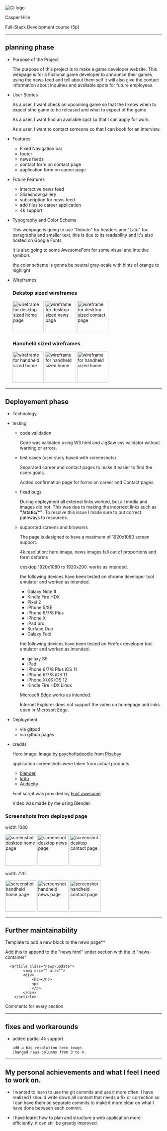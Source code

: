 ![CI logo](https://codeinstitute.s3.amazonaws.com/fullstack/ci_logo_small.png)

Casper Hille

Full-Stack Development course (5p)
***

## planning phase
* Purpose of the Project

   The purpose of this project is to make a game developer website.
   This webpage is for a Fictional game developer to announce their games using the news feed and tell about them self
   it will also give the contact information about inquiries and available spots for future employees.

* User Stories

   As a user, I want check on upcoming game so that the I know when to expect sthe game to be released and what to expect of the game.

   As a user, I want find an available spot so that I can apply for work.

   As a user, I want to contact someone so that I can book for an interview.

* Features

   * Fixed Navigation bar
   * footer
   * news feeds 
   * contact form on contact page
   * application form on career page

* Future Features

    * interactive news feed
    * Slideshow gallery
    * subscription for news feed
    * add files to career application
    * 4k support

* Typography and Color Scheme

   This webpage is going to use "Roboto" for headers and "Lato" for paragraphs and smaller text, this is due to its readability and it's also hosted on Google Fonts

   It is also going to some AwesomeFont for some visual and intuitive symbols

   the color scheme is gonna be neutral gray-scale with hints of orange to highlight 

* Wireframes

   ### Dekstop sized wireframes

   <img src="docs/wireframes/homedesktopsize.png" alt="wireframe for desktop sized home page" width="100">
   <img src="docs/wireframes/newsdesktopsize.png" alt="wireframe for desktop sized news page" width="100">
   <img src="docs/wireframes/contactdesktopsize.png" alt="wireframe for desktop sized contact page" width="100">

   ### Handheld sized wireframes

   <img src="docs/wireframes/homephonesize.png" alt="wireframe for handheld sized home" width="100">
   <img src="docs/wireframes/newsphonesize.png" alt="wireframe for handheld sized home" width="100">
   <img src="docs/wireframes/contactphonesize.png" alt="wireframe for handheld sized home" width="100">

***

## Deployement phase

* Technology
* testing
   * code validation
   
      Code was validated using W3 html and JigSaw css validator without warning or errors.

   * test cases (user story based with screenshots)

      Separated career and contact pages to make it easier to find the users goals.

      Added confirmation page for forms on career and Contact pages.

   * fixed bugs

      During deployment all external links worked, but all media and images did not.
      This was due to making the incorrect links such as **"/static/*"**.
      To resolve this issue I made sure to put correct pathways to resources.

   * supported screens and browsers

      The page is designed to have a maximum of 1920x1080 screen support.

      4k resolution: hero image, news images fall out of proportions and form deforms

      desktop 1920x1080 to 1920x290. works as intended.

      the following devices have been tested on chrome developer tool emulator and worked as intended.
      * Galaxy Note II
      * Kindle Fire HDX
      * Pixel 2
      * iPhone 5/SE
      * iPhone 6/7/8 Plus
      * iPhone X
      * iPad pro
      * Surface Duo
      * Galaxy Fold

      the following devices have been tested on Firefox developer tool emulator and worked as intended.
      * galaxy S9
      * iPad
      * iPhone 6/7/8 Plus iOS 11
      * iPhone 6/7/8 iOS 11
      * iPhone X/XS iOS 12
      * Kindle Fire HDX Linux

      Microsoft Edge works as intended.

      Internet Explorer does not support the video on homepage and links open in Microsoft Edge.

* Deployment
   * via gitpod
   * via github pages
* credits

   Hero image: Image by [psychofladoodle](https://pixabay.com/users/psychofladoodle) from [Pixabay](https://pixabay.com)

   application screenshots were taken from actual products
     * [blender](https://www.blender.org/)
     * [krita](https://krita.org/)
     * [Audacity](https://www.audacityteam.org/)

   Font script was provided by [Font awesome](https://fontawesome.com/)

   Video was made by me using Blender.

 ### Screenshots from deployed page

width 1080

   <img src="docs/screenshots/shot-home-1080.png" alt="screenshot desktop home page" width="100">
   <img src="docs/screenshots/shot-news-1080.png" alt="screenshot desktop news page" width="100">
   <img src="docs/screenshots/shot-contact-1080.png" alt="screenshot desktop contact page" width="100">

width 720

   <img src="docs/screenshots/shot-home-720.png" alt="screenshot handheld home page" width="100">
   <img src="docs/screenshots/shot-news-720.png" alt="screenshot handheld news page" width="100">
   <img src="docs/screenshots/shot-contact-720.png" alt="screenshot handheld contact page" width="100">

 

***

## Further maintainability

Template to add a new block to the news page**

Add this to append to the "news.html" under section with the id "news-container"

      <article class="news-update">
            <img src="" alt="">
            <div>
                <h3></h3>
                <p>
                </p>
            </div>
        </article>
 

Comments for every section.

***
## fixes and workarounds
   * added partial 4k support.

         add a big resolution hero image.
         Changed news columns from 3 to 4.
   

***
## My personal achievements and what I feel I need to work on.
   * I wanted to learn to use the git commits and use it more often. I have realized I should write down all content that needs a fix or correction so I can have them on separate commits to make it more clear on what I have done between each commit.
 
   * I have learnt how to plan and structure a web application more efficiently, it can still be greatly improved.